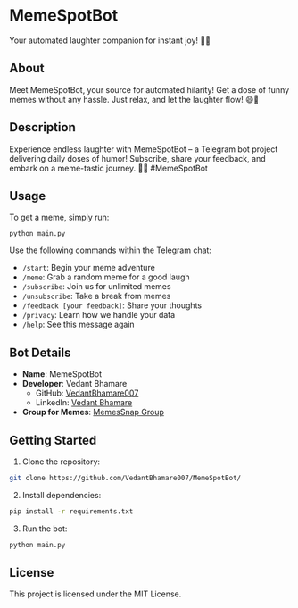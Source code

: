 # MemeSpotBot

Your automated laughter companion for instant joy! 🤖😄

## About
Meet MemeSpotBot, your source for automated hilarity! Get a dose of funny memes without any hassle. Just relax, and let the laughter flow! 😄🚀

## Description
Experience endless laughter with MemeSpotBot – a Telegram bot project delivering daily doses of humor! Subscribe, share your feedback, and embark on a meme-tastic journey. 🚀😄 #MemeSpotBot

## Usage
To get a meme, simply run:

`
python main.py
`

Use the following commands within the Telegram chat:
- `/start`: Begin your meme adventure
- `/meme`: Grab a random meme for a good laugh
- `/subscribe`: Join us for unlimited memes
- `/unsubscribe`: Take a break from memes
- `/feedback [your feedback]`: Share your thoughts
- `/privacy`: Learn how we handle your data
- `/help`: See this message again

## Bot Details
- **Name**: MemeSpotBot
- **Developer**: Vedant Bhamare
  - GitHub: [VedantBhamare007](https://github.com/VedantBhamare007)
  - LinkedIn: [Vedant Bhamare](https://www.linkedin.com/in/vedantbhamare007)
- **Group for Memes**: [MemesSnap Group](https://t.me/Memes_Snap)

## Getting Started
1. Clone the repository:
``` bash
git clone https://github.com/VedantBhamare007/MemeSpotBot/
```
2. Install dependencies:
``` bash
pip install -r requirements.txt
```
3. Run the bot:
``` bash
python main.py
```

## License
This project is licensed under the MIT License.


